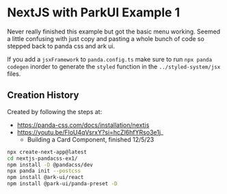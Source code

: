 # NextJS with ParkUI Example 1

Never really finished this example but got the basic menu working.
Seemed a little confusing with just copy and pasting a whole
bunch of code so stepped back to panda css and ark ui.

If you add a `jsxFramework` to `panda.config.ts` make sure to run
`npx panda codegen` inorder to generate the `styled` function in the
`../styled-system/jsx` files.

## Creation History

Created by following the steps at:

- https://panda-css.com/docs/installation/nextjs
- https://youtu.be/FloU4qVsrxY?si=hcZl6hfYRso3e1j_
  - Building a Card Component, finished 12/5/23

```bash
npx create-next-app@latest
cd nextjs-pandacss-ex1/
npm install -D @pandacss/dev
npx panda init --postcss
npm install @ark-ui/react
npm install @park-ui/panda-preset -D
```
